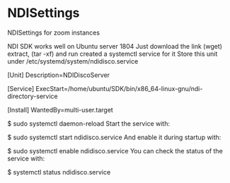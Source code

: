 # NDISettings
NDISettings for zoom instances




NDI SDK works well on Ubuntu server 1804
Just download the link (wget) extract, (tar -xf) and run
created a systemctl service for it
Store this unit under /etc/systemd/system/ndidisco.service

[Unit]
Description=NDIDiscoServer

[Service]
ExecStart=/home/ubuntu/SDK/bin/x86_64-linux-gnu/ndi-directory-service

[Install]
WantedBy=multi-user.target

$ sudo systemctl daemon-reload
Start the service with:

$ sudo systemctl start ndidisco.service
And enable it during startup with:

$ sudo systemctl enable ndidisco.service
You can check the status of the service with:

$ systemctl status ndidisco.service
